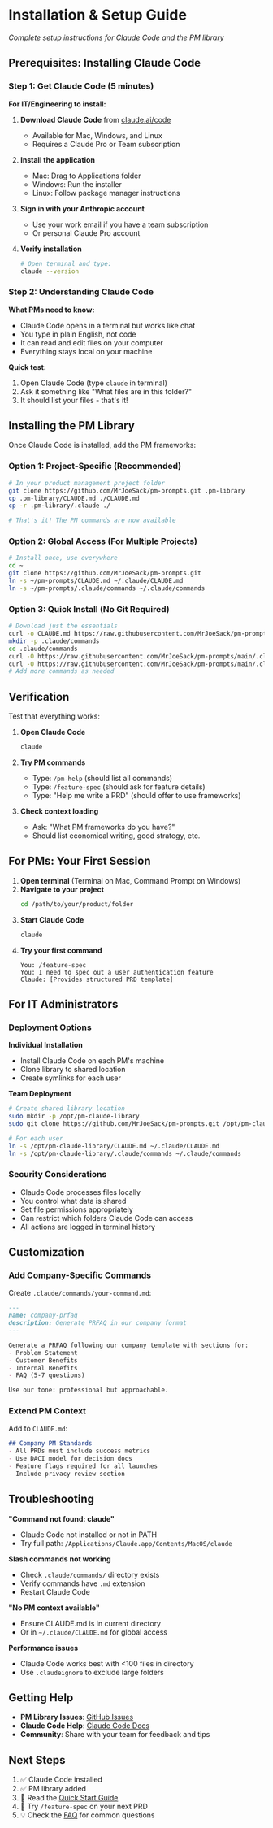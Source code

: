 # Installation & Setup Guide

*Complete setup instructions for Claude Code and the PM library*

## Prerequisites: Installing Claude Code

### Step 1: Get Claude Code (5 minutes)

**For IT/Engineering to install:**

1. **Download Claude Code** from [claude.ai/code](https://claude.ai/code)
   - Available for Mac, Windows, and Linux
   - Requires a Claude Pro or Team subscription

2. **Install the application**
   - Mac: Drag to Applications folder
   - Windows: Run the installer
   - Linux: Follow package manager instructions

3. **Sign in with your Anthropic account**
   - Use your work email if you have a team subscription
   - Or personal Claude Pro account

4. **Verify installation**
   ```bash
   # Open terminal and type:
   claude --version
   ```

### Step 2: Understanding Claude Code

**What PMs need to know:**
- Claude Code opens in a terminal but works like chat
- You type in plain English, not code
- It can read and edit files on your computer
- Everything stays local on your machine

**Quick test:**
1. Open Claude Code (type `claude` in terminal)
2. Ask it something like "What files are in this folder?"
3. It should list your files - that's it!

## Installing the PM Library

Once Claude Code is installed, add the PM frameworks:

### Option 1: Project-Specific (Recommended)
```bash
# In your product management project folder
git clone https://github.com/MrJoeSack/pm-prompts.git .pm-library
cp .pm-library/CLAUDE.md ./CLAUDE.md  
cp -r .pm-library/.claude ./

# That's it! The PM commands are now available
```

### Option 2: Global Access (For Multiple Projects)
```bash  
# Install once, use everywhere
cd ~
git clone https://github.com/MrJoeSack/pm-prompts.git
ln -s ~/pm-prompts/CLAUDE.md ~/.claude/CLAUDE.md
ln -s ~/pm-prompts/.claude/commands ~/.claude/commands
```

### Option 3: Quick Install (No Git Required)
```bash
# Download just the essentials
curl -o CLAUDE.md https://raw.githubusercontent.com/MrJoeSack/pm-prompts/main/CLAUDE.md
mkdir -p .claude/commands
cd .claude/commands
curl -O https://raw.githubusercontent.com/MrJoeSack/pm-prompts/main/.claude/commands/feature-spec.md
curl -O https://raw.githubusercontent.com/MrJoeSack/pm-prompts/main/.claude/commands/stakeholder-sync.md
# Add more commands as needed
```

## Verification

Test that everything works:

1. **Open Claude Code**
   ```bash
   claude
   ```

2. **Try PM commands**
   - Type: `/pm-help` (should list all commands)
   - Type: `/feature-spec` (should ask for feature details)
   - Type: "Help me write a PRD" (should offer to use frameworks)

3. **Check context loading**
   - Ask: "What PM frameworks do you have?"
   - Should list economical writing, good strategy, etc.

## For PMs: Your First Session

1. **Open terminal** (Terminal on Mac, Command Prompt on Windows)
2. **Navigate to your project** 
   ```bash
   cd /path/to/your/product/folder
   ```
3. **Start Claude Code**
   ```bash
   claude
   ```
4. **Try your first command**
   ```
   You: /feature-spec
   You: I need to spec out a user authentication feature
   Claude: [Provides structured PRD template]
   ```

## For IT Administrators

### Deployment Options

**Individual Installation**
- Install Claude Code on each PM's machine
- Clone library to shared location
- Create symlinks for each user

**Team Deployment**
```bash
# Create shared library location
sudo mkdir -p /opt/pm-claude-library
sudo git clone https://github.com/MrJoeSack/pm-prompts.git /opt/pm-claude-library

# For each user
ln -s /opt/pm-claude-library/CLAUDE.md ~/.claude/CLAUDE.md
ln -s /opt/pm-claude-library/.claude/commands ~/.claude/commands
```

### Security Considerations
- Claude Code processes files locally
- You control what data is shared
- Set file permissions appropriately
- Can restrict which folders Claude Code can access
- All actions are logged in terminal history

## Customization

### Add Company-Specific Commands
Create `.claude/commands/your-command.md`:
```markdown
---
name: company-prfaq
description: Generate PRFAQ in our company format
---

Generate a PRFAQ following our company template with sections for:
- Problem Statement
- Customer Benefits  
- Internal Benefits
- FAQ (5-7 questions)

Use our tone: professional but approachable.
```

### Extend PM Context
Add to `CLAUDE.md`:
```markdown
## Company PM Standards
- All PRDs must include success metrics
- Use DACI model for decision docs
- Feature flags required for all launches
- Include privacy review section
```

## Troubleshooting

**"Command not found: claude"**
- Claude Code not installed or not in PATH
- Try full path: `/Applications/Claude.app/Contents/MacOS/claude`

**Slash commands not working**
- Check `.claude/commands/` directory exists
- Verify commands have `.md` extension
- Restart Claude Code

**"No PM context available"**
- Ensure CLAUDE.md is in current directory
- Or in `~/.claude/CLAUDE.md` for global access

**Performance issues**
- Claude Code works best with <100 files in directory
- Use `.claudeignore` to exclude large folders

## Getting Help

- **PM Library Issues**: [GitHub Issues](https://github.com/MrJoeSack/pm-prompts/issues)
- **Claude Code Help**: [Claude Code Docs](https://docs.anthropic.com/en/docs/claude-code)
- **Community**: Share with your team for feedback and tips

## Next Steps

1. ✅ Claude Code installed
2. ✅ PM library added  
3. 📖 Read the [Quick Start Guide](quick-start-guide.md)
4. 🚀 Try `/feature-spec` on your next PRD
5. 💡 Check the [FAQ](FAQ.md) for common questions